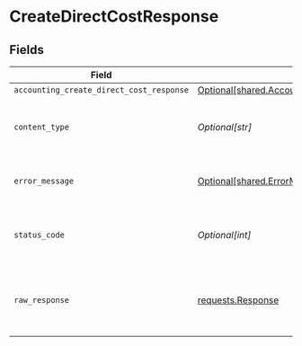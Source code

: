 # CreateDirectCostResponse


## Fields

| Field                                                                                                                | Type                                                                                                                 | Required                                                                                                             | Description                                                                                                          |
| -------------------------------------------------------------------------------------------------------------------- | -------------------------------------------------------------------------------------------------------------------- | -------------------------------------------------------------------------------------------------------------------- | -------------------------------------------------------------------------------------------------------------------- |
| `accounting_create_direct_cost_response`                                                                             | [Optional[shared.AccountingCreateDirectCostResponse]](undefined/models/shared/accountingcreatedirectcostresponse.md) | :heavy_minus_sign:                                                                                                   | Success                                                                                                              |
| `content_type`                                                                                                       | *Optional[str]*                                                                                                      | :heavy_check_mark:                                                                                                   | HTTP response content type for this operation                                                                        |
| `error_message`                                                                                                      | [Optional[shared.ErrorMessage]](undefined/models/shared/errormessage.md)                                             | :heavy_minus_sign:                                                                                                   | The request made is not valid.                                                                                       |
| `status_code`                                                                                                        | *Optional[int]*                                                                                                      | :heavy_check_mark:                                                                                                   | HTTP response status code for this operation                                                                         |
| `raw_response`                                                                                                       | [requests.Response](https://requests.readthedocs.io/en/latest/api/#requests.Response)                                | :heavy_minus_sign:                                                                                                   | Raw HTTP response; suitable for custom response parsing                                                              |